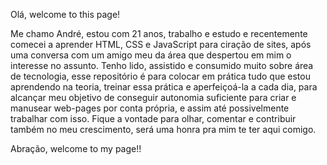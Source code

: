 Olá, welcome to this page!

Me chamo André, estou com 21 anos, trabalho e estudo e recentemente comecei a aprender HTML, CSS e JavaScript para ciração de sites, após uma conversa com um amigo meu da área que despertou em mim o interesse no assunto. Tenho lido, assistido e consumido muito sobre área de tecnologia, esse repositório é para colocar em prática tudo que estou aprendendo na teoria, treinar essa prática e aperfeiçoá-la a cada dia, para alcançar meu objetivo de conseguir autonomia suficiente para criar e manusear web-pages por conta própria, e assim até possivelmente trabalhar com isso. Fique a vontade para olhar, comentar e contribuir também no meu crescimento, será uma honra pra mim te ter aqui comigo. 

Abração, welcome to my page!!
